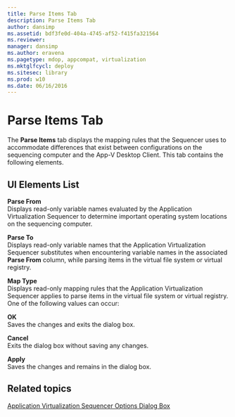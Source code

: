 ```yaml
---
title: Parse Items Tab
description: Parse Items Tab
author: dansimp
ms.assetid: bdf3fe0d-404a-4745-af52-f415fa321564
ms.reviewer: 
manager: dansimp
ms.author: eravena
ms.pagetype: mdop, appcompat, virtualization
ms.mktglfcycl: deploy
ms.sitesec: library
ms.prod: w10
ms.date: 06/16/2016
---
```



# Parse Items Tab


The **Parse Items** tab displays the mapping rules that the Sequencer uses to accommodate differences that exist between configurations on the sequencing computer and the App-V Desktop Client. This tab contains the following elements.

## UI Elements List


<a href="" id="parse-from"></a>**Parse From**  
Displays read-only variable names evaluated by the Application Virtualization Sequencer to determine important operating system locations on the sequencing computer.

<a href="" id="parse-to"></a>**Parse To**  
Displays read-only variable names that the Application Virtualization Sequencer substitutes when encountering variable names in the associated **Parse From** column, while parsing items in the virtual file system or virtual registry.

<a href="" id="map-type"></a>**Map Type**  
Displays read-only mapping rules that the Application Virtualization Sequencer applies to parse items in the virtual file system or virtual registry. One of the following values can occur:

<a href="" id="ok"></a>**OK**  
Saves the changes and exits the dialog box.

<a href="" id="cancel"></a>**Cancel**  
Exits the dialog box without saving any changes.

<a href="" id="apply"></a>**Apply**  
Saves the changes and remains in the dialog box.

## Related topics


[Application Virtualization Sequencer Options Dialog Box](application-virtualization-sequencer-options-dialog-box.md)

 

 





